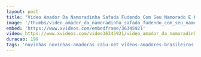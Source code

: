 ```yaml
---
layout: post
title: "Vídeo Amador Da Namoradinha Safada Fudendo Com Seu Namorado E Fazendo Cara De Puta Antes De Ir Pra Faculdade"
image: '/thumbs/video_amador_da_namoradinha_safada_fudendo_com_seu_namorado_e_fazendo_cara_de_puta_antes_de_ir_pra_faculdade.jpg'
embed: 'https://www.xvideos.com/embedframe/36345921'
video: https://www.xvideos.com/video36345921/video_amador_da_namoradinha_safada_fudendo_com_seu_namorado_e_fazendo_cara_de_puta_antes_de_ir_pra_faculdade_www.pornoamadores.online
duracao: 199
tags: 'novinhas novinhas-amadoras caiu-net videos-amadores-brasileiros amadoras-videos videos-amadores-brasileiro video-amador-brasileiro videos-amadores-br so-novinhas videos-novinhas so-as-novinhas novinhas-videos amadores-brasileiros as-novinhas novinhas-da-net gostosas-amadoras novinhas-br novinhas-net novinhas-na-net'
---
```

